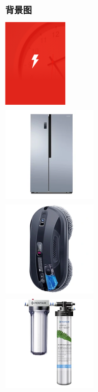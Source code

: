 # 背景图

![Bg](https://raw.githubusercontent.com/Logible/Image/main/note_image/Bg.png)

![product1](https://raw.githubusercontent.com/Logible/Image/main/note_image/product1.webp)

![product2](https://raw.githubusercontent.com/Logible/Image/main/note_image/product2.webp)

![product3](https://raw.githubusercontent.com/Logible/Image/main/note_image/product3.webp)
